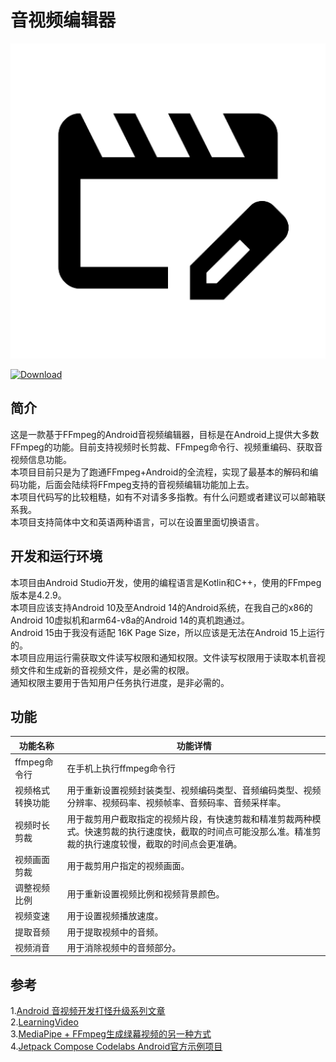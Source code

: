 # 音视频编辑器

![Image](app/src/main/ic_launcher-playstore.png)  

[![Download](https://img.shields.io/badge/download-App-blue.svg)](https://github.com/Ilovecat1949/AudioAndVideoEditor/raw/refs/heads/master/app/release/app-release.apk)


## 简介
这是一款基于FFmpeg的Android音视频编辑器，目标是在Android上提供大多数FFmpeg的功能。目前支持视频时长剪裁、FFmpeg命令行、视频重编码、获取音视频信息功能。  
本项目目前只是为了跑通FFmpeg+Android的全流程，实现了最基本的解码和编码功能，后面会陆续将FFmpeg支持的音视频编辑功能加上去。  
本项目代码写的比较粗糙，如有不对请多多指教。有什么问题或者建议可以邮箱联系我。  
本项目支持简体中文和英语两种语言，可以在设置里面切换语言。
## 开发和运行环境
本项目由Android Studio开发，使用的编程语言是Kotlin和C++，使用的FFmpeg版本是4.2.9。  
本项目应该支持Android 10及至Android 14的Android系统，在我自己的x86的Android 10虚拟机和arm64-v8a的Android 14的真机跑通过。  
Android 15由于我没有适配 16K Page Size，所以应该是无法在Android 15上运行的。  
本项目应用运行需获取文件读写权限和通知权限。文件读写权限用于读取本机音视频文件和生成新的音视频文件，是必需的权限。  
通知权限主要用于告知用户任务执行进度，是非必需的。
## 功能
| 功能名称      | 功能详情                                                                           |
|-----------|--------------------------------------------------------------------------------|  
| ffmpeg命令行 | 在手机上执行ffmpeg命令行                                                                |  
| 视频格式转换功能  | 用于重新设置视频封装类型、视频编码类型、音频编码类型、视频分辨率、视频码率、视频帧率、音频码率、音频采样率。                         |
| 视频时长剪裁    | 用于裁剪用户截取指定的视频片段，有快速剪裁和精准剪裁两种模式。快速剪裁的执行速度快，截取的时间点可能没那么准。精准剪裁的执行速度较慢，截取的时间点会更准确。 |
| 视频画面剪裁    | 用于裁剪用户指定的视频画面。                                                                 |
| 调整视频比例    | 用于重新设置视频比例和视频背景颜色。                                                             |
| 视频变速      | 用于设置视频播放速度。                                                                    |
| 提取音频      | 用于提取视频中的音频。                                                                    |
| 视频消音      | 用于消除视频中的音频部分。                                                                  |

## 参考
1.[Android 音视频开发打怪升级系列文章](https://juejin.cn/post/6844903949451919368)  
2.[LearningVideo](https://github.com/ChenLittlePing/LearningVideo)  
3.[MediaPipe + FFmpeg生成绿幕视频的另一种方式](https://juejin.cn/post/7323398442730078245)  
4.[Jetpack Compose Codelabs Android官方示例项目](https://github.com/android/codelab-android-compose) 
